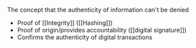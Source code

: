 The concept that the authenticity of information can't be denied
- Proof of [[Integrity]] ([[Hashing]])
- Proof of origin/provides accountability ([[digital signature]])
- Confirms the authenticity of digital transactions
